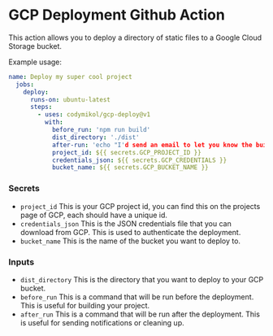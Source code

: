 # GCP Deployment Github Action

This action allows you to deploy a directory of static files to a Google Cloud Storage bucket.

Example usage:
```yaml
name: Deploy my super cool project
  jobs:
    deploy:
      runs-on: ubuntu-latest
      steps:
        - uses: codymikol/gcp-deploy@v1
          with:
            before_run: 'npm run build'
            dist_directory: './dist'
            after-run: 'echo "I'd send an email to let you know the build is done, but an echo will have to do ;o"'
            project_id: ${{ secrets.GCP_PROJECT_ID }}
            credentials_json: ${{ secrets.GCP_CREDENTIALS }}
            bucket_name: ${{ secrets.GCP_BUCKET_NAME }}
```

### Secrets

* `project_id` This is your GCP project id, you can find this on the projects page of GCP, each should have a unique id.
* `credentials_json` This is the JSON credentials file that you can download from GCP. This is used to authenticate the deployment.
* `bucket_name` This is the name of the bucket you want to deploy to.

### Inputs

* `dist_directory` This is the directory that you want to deploy to your GCP bucket.
* `before_run` This is a command that will be run before the deployment. This is useful for building your project.
* `after_run` This is a command that will be run after the deployment. This is useful for sending notifications or cleaning up.
